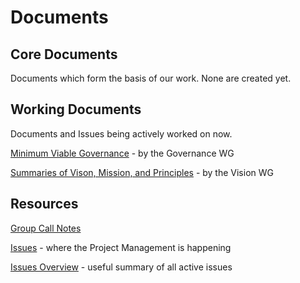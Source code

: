 # Documents

## Core Documents

Documents which form the basis of our work. None are created yet.

## Working Documents

Documents and Issues being actively worked on now.

[Minimum Viable Governance](https://github.com/ethereum-funding/blockrewardsfunding/issues/45) - by the Governance WG

[Summaries of Vison, Mission, and Principles](https://docs.google.com/document/d/1h_-xkEeno7jLx9LddUm_dVvPsZIHgnn7z2gMx2br8sw/edit#heading=h.m8kj0xykpb4a) - by the Vision WG

## Resources

[Group Call Notes](https://docs.google.com/document/d/1yXs59MoRJ24prRocwbS3CQIcO1JdyDGP8sv5Bk7Fg3M/edit#)

[Issues](https://github.com/ethereum-funding/blockrewardsfunding/issues) - where the Project Management is happening

[Issues Overview](https://docs.google.com/document/d/1An6TroWm2PasNrlu4Fu9EwtWCx-CqTw7VI1-o2wJ1js/edit) - useful summary of all active issues
